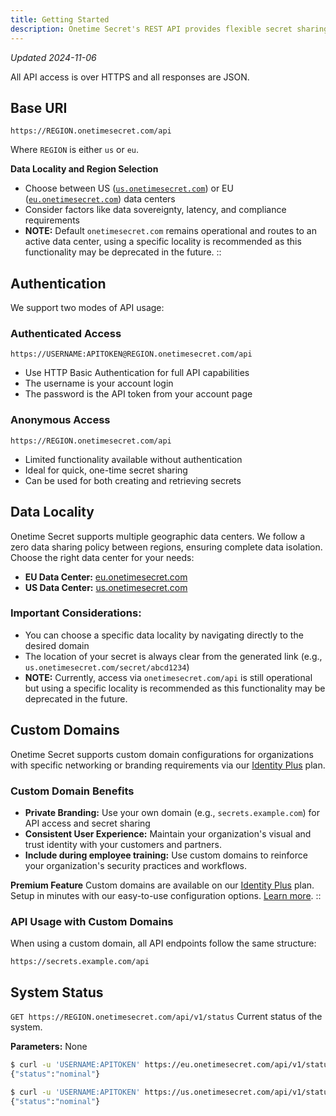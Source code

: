 ```yaml
---
title: Getting Started
description: Onetime Secret's REST API provides flexible secret sharing capabilities, supporting both authenticated and anonymous usage. Authenticated users gain advanced features and higher usage limits, while unauthenticated users can quickly share secrets with basic functionality.
---
```


_Updated 2024-11-06_

All API access is over HTTPS and all responses are JSON.

## Base URI

`https://REGION.onetimesecret.com/api`

Where `REGION` is either `us` or `eu`.

<!-- ::callout{icon="i-heroicons-globe-alt"} -->
**Data Locality and Region Selection**
- Choose between US ([`us.onetimesecret.com`](https://us.onetimesecret.com/)) or EU ([`eu.onetimesecret.com`](https://eu.onetimesecret.com/)) data centers
- Consider factors like data sovereignty, latency, and compliance requirements
- **NOTE:** Default `onetimesecret.com` remains operational and routes to an active data center, using a specific locality is recommended as this functionality may be deprecated in the future.
::

## Authentication
We support two modes of API usage:

### Authenticated Access

`https://USERNAME:APITOKEN@REGION.onetimesecret.com/api`

- Use HTTP Basic Authentication for full API capabilities
- The username is your account login
- The password is the API token from your account page

### Anonymous Access

`https://REGION.onetimesecret.com/api`

- Limited functionality available without authentication
- Ideal for quick, one-time secret sharing
- Can be used for both creating and retrieving secrets

## Data Locality
Onetime Secret supports multiple geographic data centers. We follow a zero data sharing policy between regions, ensuring complete data isolation. Choose the right data center for your needs:

- **EU Data Center:** [eu.onetimesecret.com](https://eu.onetimesecret.com/)
- **US Data Center:** [us.onetimesecret.com](https://us.onetimesecret.com/)

### Important Considerations:
- You can choose a specific data locality by navigating directly to the desired domain
- The location of your secret is always clear from the generated link (e.g., `us.onetimesecret.com/secret/abcd1234`)
- **NOTE:** Currently, access via `onetimesecret.com/api` is still operational but using a specific locality is recommended as this functionality may be deprecated in the future.

## Custom Domains
Onetime Secret supports custom domain configurations for organizations with specific networking or branding requirements via our [Identity Plus](https://onetimesecret.com/pricing) plan.

### Custom Domain Benefits
- **Private Branding:** Use your own domain (e.g., `secrets.example.com`) for API access and secret sharing
- **Consistent User Experience:** Maintain your organization's visual and trust identity with your customers and partners.
- **Include during employee training:** Use custom domains to reinforce your organization's security practices and workflows.

<!-- ::callout{icon="i-heroicons-lock-closed"} -->
**Premium Feature**
Custom domains are available on our [Identity Plus](https://onetimesecret.com/pricing) plan. Setup in minutes with our easy-to-use configuration options. [Learn more](/docs/custom-domains).
::

### API Usage with Custom Domains
When using a custom domain, all API endpoints follow the same structure:

`https://secrets.example.com/api`


## System Status

`GET https://REGION.onetimesecret.com/api/v1/status`
Current status of the system.

**Parameters:** None

```bash
$ curl -u 'USERNAME:APITOKEN' https://eu.onetimesecret.com/api/v1/status
{"status":"nominal"}
```

```bash
$ curl -u 'USERNAME:APITOKEN' https://us.onetimesecret.com/api/v1/status
{"status":"nominal"}
```
